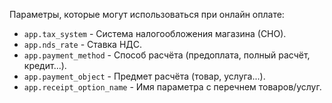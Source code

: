 Параметры, которые могут использоваться при онлайн оплате:
- ``app.tax_system`` - Система налогообложения магазина (СНО).
- ``app.nds_rate`` - Ставка НДС.
- ``app.payment_method`` - Способ расчёта (предоплата, полный расчёт, кредит...).
- ``app.payment_object`` - Предмет расчёта (товар, услуга...).
- ``app.receipt_option_name`` - Имя параметра с перечнем товаров/услуг.